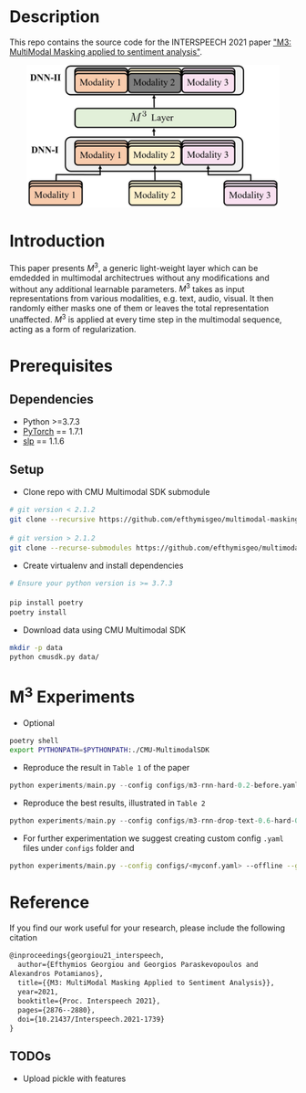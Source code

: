 # Description
<!-- <p align="center">
    <img src="https://github.com/georgepar/slp/actions/workflows/ci.yml/badge.svg" />
    <img src="https://github.com/georgepar/slp/actions/workflows/docs.yml/badge.svg" />
    <a href="https://codeclimate.com/github/georgepar/slp/maintainability" alt="Maintainability">
        <img src="https://api.codeclimate.com/v1/badges/d3ad9729ad30aa158737/maintainability" /></a>
    <a href="https://choosealicense.com/licenses/mit/" alt="License: MIT">
        <img src="https://img.shields.io/badge/license-MIT-green.svg" /></a>
    <a href="https://img.shields.io/pypi/pyversions/slp">
        <img alt="Python Version" src="https://img.shields.io/pypi/pyversions/slp" /></a>
    <a href="https://black.readthedocs.io/en/stable/" alt="Code Style: Black">
        <img src="https://img.shields.io/badge/code%20style-black-000000.svg" /></a>
</p>

* **Repo:** [https://github.com/georgepar/slp](https://github.com/georgepar/slp)
* **Documentation:** [https://georgepar.github.io/slp/latest/](https://georgepar.github.io/slp/latest/)


slp is a framework for fast and reproducible development of multimodal models, with emphasis on
NLP models.

It started as a collection of scripts and code I wrote / collected during my PhD and it evolves
accordingly.

As such, the framework is opinionated and it follows a convention over configuration approach. -->

This repo contains the source code for the INTERSPEECH 2021 paper ["M3: MultiModal Masking applied to sentiment analysis"](https://www.isca-archive.org/interspeech_2021/georgiou21_interspeech.pdf).

<p align="center">
  <img src="./m3.jpg" height="250">
</p>

<!-- This is currently in alpha release under active development, so things may break and new features will be added. -->

# Introduction
This paper presents $M^3$, a generic light-weight layer which can be emdedded in multimodal architectrues without any modifications and without any additional learnable parameters. $M^3$ takes as input representations from various modalities, e.g. text, audio, visual. It then randomly either masks one of them or leaves the total representation unaffected. $M^3$ is applied at every time step in the multimodal sequence, acting as a form of regularization.


<!-- - [Pytorch Lightning](https://pytorch-lightning.readthedocs.io/en/stable/)
- [huggingface/transformers](https://huggingface.co/transformers/)
- [Wandb](https://wandb.ai/) -->

# Prerequisites
## Dependencies
 - Python >=3.7.3
 - [PyTorch](https://pytorch.org/) == 1.7.1
 - [slp](https://github.com/georgepar/slp) == 1.1.6

## Setup

- Clone repo with CMU Multimodal SDK submodule

```bash
# git version < 2.1.2
git clone --recursive https://github.com/efthymisgeo/multimodal-masking.git

# git version > 2.1.2
git clone --recurse-submodules https://github.com/efthymisgeo/multimodal-masking.git
```

- Create virtualenv and install dependencies

```bash
# Ensure your python version is >= 3.7.3

pip install poetry
poetry install
```

- Download data using CMU Multimodal SDK

```bash
mkdir -p data
python cmusdk.py data/
```


# M<sup>3</sup> Experiments

- Optional
```bash
poetry shell
export PYTHONPATH=$PYTHONPATH:./CMU-MultimodalSDK
```
- Reproduce the result in `Table 1` of the paper

```python
python experiments/main.py --config configs/m3-rnn-hard-0.2-before.yaml --m3_sequential --m3_masking --use-mmdrop-before --gpus 1 --offline
```

- Reproduce the best results, illustrated in `Table 2`

```python
python experiments/main.py --config configs/m3-rnn-drop-text-0.6-hard-0.2-before.yaml --m3_sequential --m3_masking --use-mmdrop-before --gpus 1 --offline
```
- For further experimentation we suggest creating custom config `.yaml` files under `configs` folder and

```bash
python experiments/main.py --config configs/<myconf.yaml> --offline --gpus 1
```



# Reference

If you find our work useful for your research, please include the following citation

```
@inproceedings{georgiou21_interspeech,
  author={Efthymios Georgiou and Georgios Paraskevopoulos and Alexandros Potamianos},
  title={{M3: MultiModal Masking Applied to Sentiment Analysis}},
  year=2021,
  booktitle={Proc. Interspeech 2021},
  pages={2876--2880},
  doi={10.21437/Interspeech.2021-1739}
}
```


## TODOs

* Upload pickle with features
